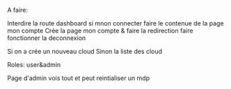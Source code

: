 A faire:

Interdire la route dashboard si mnon connecter
faire le contenue de la page mon compte
Crée la page mon compte & faire la redirection
faire fonctionner la deconnexion 




Si on a crée un nouveau cloud
Sinon la liste des cloud


Roles: user&admin

Page d'admin vois tout et peut reintialiser un mdp

